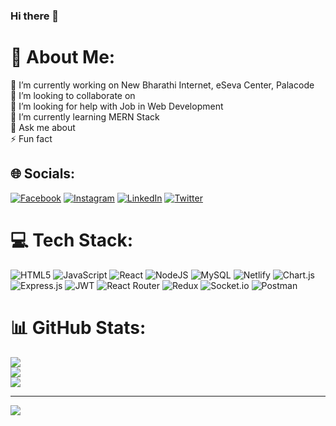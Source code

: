 ### Hi there 👋


# 💫 About Me:
🔭 I’m currently working on New Bharathi Internet, eSeva Center, Palacode<br>👯 I’m looking to collaborate on<br>🤝 I’m looking for help with Job in Web Development<br>🌱 I’m currently learning MERN Stack<br>💬 Ask me about<br>⚡ Fun fact


## 🌐 Socials:
[![Facebook](https://img.shields.io/badge/Facebook-%231877F2.svg?logo=Facebook&logoColor=white)](https://facebook.com/sivarajnbi) [![Instagram](https://img.shields.io/badge/Instagram-%23E4405F.svg?logo=Instagram&logoColor=white)](https://instagram.com/sivarajnbi) [![LinkedIn](https://img.shields.io/badge/LinkedIn-%230077B5.svg?logo=linkedin&logoColor=white)](https://linkedin.com/in/sivaraj-m-32a62172) [![Twitter](https://img.shields.io/badge/Twitter-%231DA1F2.svg?logo=Twitter&logoColor=white)](https://twitter.com/siva2raj) 

# 💻 Tech Stack:
![HTML5](https://img.shields.io/badge/html5-%23E34F26.svg?style=plastic&logo=html5&logoColor=white) ![JavaScript](https://img.shields.io/badge/javascript-%23323330.svg?style=plastic&logo=javascript&logoColor=%23F7DF1E) ![React](https://img.shields.io/badge/react-%2320232a.svg?style=plastic&logo=react&logoColor=%2361DAFB) ![NodeJS](https://img.shields.io/badge/node.js-6DA55F?style=plastic&logo=node.js&logoColor=white) ![MySQL](https://img.shields.io/badge/mysql-%2300f.svg?style=plastic&logo=mysql&logoColor=white) ![Netlify](https://img.shields.io/badge/netlify-%23000000.svg?style=plastic&logo=netlify&logoColor=#00C7B7) ![Chart.js](https://img.shields.io/badge/chart.js-F5788D.svg?style=plastic&logo=chart.js&logoColor=white) ![Express.js](https://img.shields.io/badge/express.js-%23404d59.svg?style=plastic&logo=express&logoColor=%2361DAFB) ![JWT](https://img.shields.io/badge/JWT-black?style=plastic&logo=JSON%20web%20tokens) ![React Router](https://img.shields.io/badge/React_Router-CA4245?style=plastic&logo=react-router&logoColor=white) ![Redux](https://img.shields.io/badge/redux-%23593d88.svg?style=plastic&logo=redux&logoColor=white) ![Socket.io](https://img.shields.io/badge/Socket.io-black?style=plastic&logo=socket.io&badgeColor=010101) ![Postman](https://img.shields.io/badge/Postman-FF6C37?style=plastic&logo=postman&logoColor=white)
# 📊 GitHub Stats:
![](https://github-readme-stats.vercel.app/api?username=11m245&theme=dark&hide_border=false&include_all_commits=true&count_private=true)<br/>
![](https://github-readme-streak-stats.herokuapp.com/?user=11m245&theme=dark&hide_border=false)<br/>
![](https://github-readme-stats.vercel.app/api/top-langs/?username=11m245&theme=dark&hide_border=false&include_all_commits=true&count_private=true&layout=compact)

---
[![](https://visitcount.itsvg.in/api?id=11m245&icon=0&color=0)](https://visitcount.itsvg.in)

<!-- Proudly created with GPRM ( https://gprm.itsvg.in ) -->

